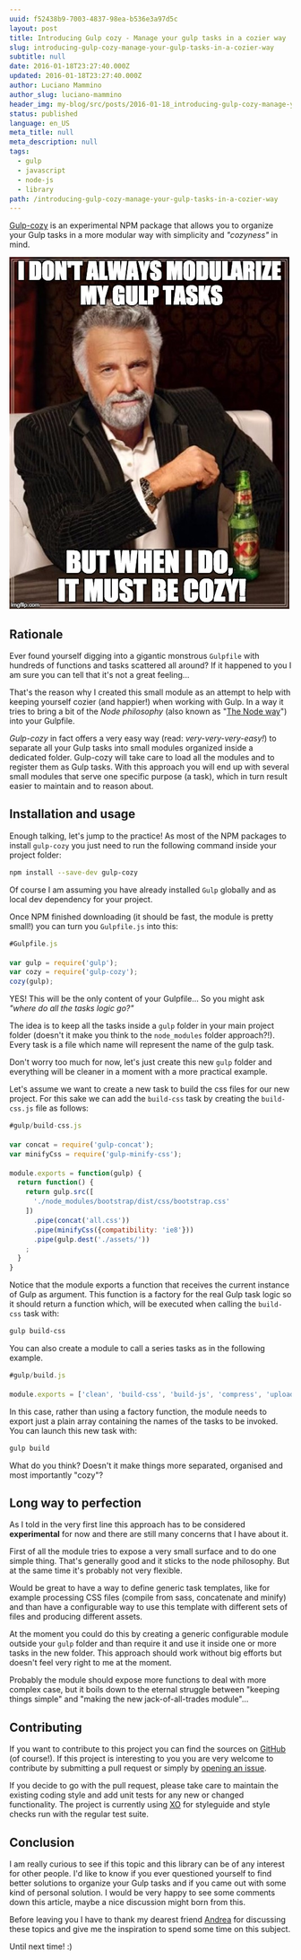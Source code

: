 ```yaml
---
uuid: f52438b9-7003-4837-98ea-b536e3a97d5c
layout: post
title: Introducing Gulp cozy - Manage your gulp tasks in a cozier way
slug: introducing-gulp-cozy-manage-your-gulp-tasks-in-a-cozier-way
subtitle: null
date: 2016-01-18T23:27:40.000Z
updated: 2016-01-18T23:27:40.000Z
author: Luciano Mammino
author_slug: luciano-mammino
header_img: my-blog/src/posts/2016-01-18_introducing-gulp-cozy-manage-your-gulp-tasks-in-a-cozier-way/meerkat-459171_1920.jpg
status: published
language: en_US
meta_title: null
meta_description: null
tags:
  - gulp
  - javascript
  - node-js
  - library
path: /introducing-gulp-cozy-manage-your-gulp-tasks-in-a-cozier-way
---
```


[Gulp-cozy](https://www.npmjs.com/package/gulp-cozy) is an experimental NPM package that allows you to organize your Gulp tasks in a more modular way with simplicity and *"cozyness"* in mind.

![I don't always modularize my gulp tasks, but when I do it must be cozy!](./gulp-cozy-i-dont-always-loige-luciano-mammino.jpg)

## Rationale
Ever found yourself digging into a gigantic monstrous `Gulpfile` with hundreds
of functions and tasks scattered all around? If it happened to you I am sure you can tell that it's not a great feeling...

That's the reason why I created this small module as an attempt to help with keeping yourself cozier (and happier!) when working with Gulp.
In a way it tries to bring a bit of the *Node philosophy* (also known as "[The Node way](http://thenodeway.io/)") into your Gulpfile.

*Gulp-cozy* in fact offers a very easy way (read: *very-very-very-easy!*) to separate all your Gulp tasks into small modules organized inside a dedicated folder. Gulp-cozy will take care to load all the modules and to register them as Gulp tasks. With this approach you will end up with several small modules that serve one specific purpose (a task), which in turn result easier to maintain and to reason about.

## Installation and usage

Enough talking, let's jump to the practice! As most of the NPM packages to install `gulp-cozy` you just need to run the following command inside your project folder:

```bash
npm install --save-dev gulp-cozy
```

Of course I am assuming you have already installed `Gulp` globally and as local dev dependency for your project.

Once NPM finished downloading (it should be fast, the module is pretty small!) you can turn you `Gulpfile.js` into this:

```javascript
#Gulpfile.js

var gulp = require('gulp');
var cozy = require('gulp-cozy');
cozy(gulp);
```

YES! This will be the only content of your Gulpfile...
So you might ask *"where do all the tasks logic go?"*

The idea is to keep all the tasks inside a `gulp` folder in your main project folder (doesn't it make you think to the `node_modules` folder approach?!). Every task is a file which name will represent the name of the gulp task.

Don't worry too much for now, let's just create this new `gulp` folder and everything will be cleaner in a moment with a more practical example.

Let's assume we want to create a new task to build the css files for our new project. For this sake we can add the `build-css` task by creating the `build-css.js` file as follows:

```javascript
#gulp/build-css.js

var concat = require('gulp-concat');
var minifyCss = require('gulp-minify-css');

module.exports = function(gulp) {
  return function() {
    return gulp.src([
      './node_modules/bootstrap/dist/css/bootstrap.css'
    ])
      .pipe(concat('all.css'))
      .pipe(minifyCss({compatibility: 'ie8'}))
      .pipe(gulp.dest('./assets/'))
    ;
  }
}
```

Notice that the module exports a function that receives the current instance of Gulp as argument. This function is a factory for the real Gulp task logic so it should return a function which, will be executed when calling the `build-css` task with:

```bash
gulp build-css
```

You can also create a module to call a series tasks as in the following
example.

```javascript
#gulp/build.js

module.exports = ['clean', 'build-css', 'build-js', 'compress', 'upload'];
```

In this case, rather than using a factory function, the module needs to export just a plain array containing the names of the tasks to be invoked. You can launch this new task with:

```bash
gulp build
```

What do you think? Doesn't it make things more separated, organised and most importantly "cozy"?

## Long way to perfection

As I told in the very first line this approach has to be considered **experimental** for now and there are still many concerns that I have about it.

First of all the module tries to expose a very small surface and to do one simple thing. That's generally good and it sticks to the node philosophy. But at the same time it's probably not very flexible.

Would be great to have a way to define generic task templates, like for example processing CSS files (compile from sass, concatenate and minify) and than have a configurable way to use this template with different sets of files and producing different assets.

At the moment you could do this by creating a generic configurable module outside your `gulp` folder and than require it and use it inside one or more tasks in the new folder. This approach should work without big efforts but doesn't feel very right to me at the moment.

Probably the module should expose more functions to deal with more complex case, but it boils down to the eternal struggle between "keeping things simple" and "making the new jack-of-all-trades module"...


## Contributing

If you want to contribute to this project you can find the sources on [GitHub](https://github.com/lmammino/gulp-cozy) (of course!). If this project is interesting to you you are very welcome to contribute by submitting a pull request or simply by [opening an issue](https://github.com/lmammino/gulp-cozy/issues).

If you decide to go with the pull request, please take care to maintain the existing coding style and add unit tests for any new or changed functionality.
The project is currently using [XO](https://github.com/sindresorhus/xo) for styleguide and style checks run with the regular test suite.

## Conclusion

I am really curious to see if this topic and this library can be of any interest for other people. I'd like to know if you ever questioned yourself to find better solutions to organize your Gulp tasks and if you came out with some kind of personal solution. I would be very happy to see some comments down this article, maybe a nice discussion might born from this.

Before leaving you I have to thank my dearest friend [Andrea](https://www.linkedin.com/in/manganoandrea) for discussing these topics and give me the inspiration to spend some time on this subject.

Until next time! :)
